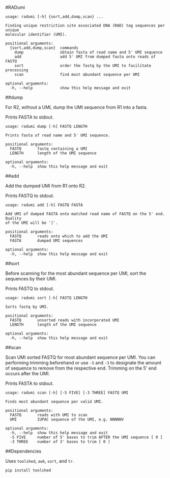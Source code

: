 #RADumi

```
usage: radumi [-h] {sort,add,dump,scan} ...

Finding unique restriction site associated DNA (RAD) tag sequences per unique
molecular identifier (UMI).

positional arguments:
  {sort,add,dump,scan}  commands
    dump                obtain fasta of read name and 5' UMI sequence
    add                 add 5' UMI from dumped fasta onto reads of FASTQ
    sort                order the fastq by the UMI to facilitate processing
    scan                find most abundant sequence per UMI

optional arguments:
  -h, --help            show this help message and exit
```

##dump

For R2, without a UMI, dump the UMI sequence from R1 into a fasta.

Prints FASTA to stdout.

```
usage: radumi dump [-h] FASTQ LENGTH

Prints fasta of read name and 5' UMI sequence.

positional arguments:
  FASTQ       fastq containing a UMI
  LENGTH      length of the UMI sequence

optional arguments:
  -h, --help  show this help message and exit
```

##add

Add the dumped UMI from R1 onto R2.

Prints FASTQ to stdout.

```
usage: radumi add [-h] FASTQ FASTA

Add UMI of dumped FASTA onto matched read name of FASTQ on the 5' end. Quality
of the UMI will be ']'.

positional arguments:
  FASTQ       reads onto which to add the UMI
  FASTA       dumped UMI sequences

optional arguments:
  -h, --help  show this help message and exit
```

##sort

Before scanning for the most abundant sequence per UMI, sort the sequences by
their UMI.

Prints FASTQ to stdout.

```
usage: radumi sort [-h] FASTQ LENGTH

Sorts fastq by UMI.

positional arguments:
  FASTQ       unsorted reads with incorporated UMI
  LENGTH      length of the UMI sequence

optional arguments:
  -h, --help  show this help message and exit
```

##scan

Scan UMI sorted FASTQ for most abundant sequence per UMI. You can performing
trimming beforehand or use `-5` and `-3` to designate the amount of sequence
to remove from the respective end. Trimming on the 5' end occurs after the UMI.

Prints FASTA to stdout.

```
usage: radumi scan [-h] [-5 FIVE] [-3 THREE] FASTQ UMI

Finds most abundant sequence per valid UMI.

positional arguments:
  FASTQ       reads with UMI to scan
  UMI         IUPAC sequence of the UMI, e.g. NNNNNV

optional arguments:
  -h, --help  show this help message and exit
  -5 FIVE     number of 5' bases to trim AFTER the UMI sequence [ 0 ]
  -3 THREE    number of 3' bases to trim [ 0 ]
```

##Dependencies

Uses `toolshed`, `awk`, `sort`, and `tr`.
```
pip install toolshed
```
